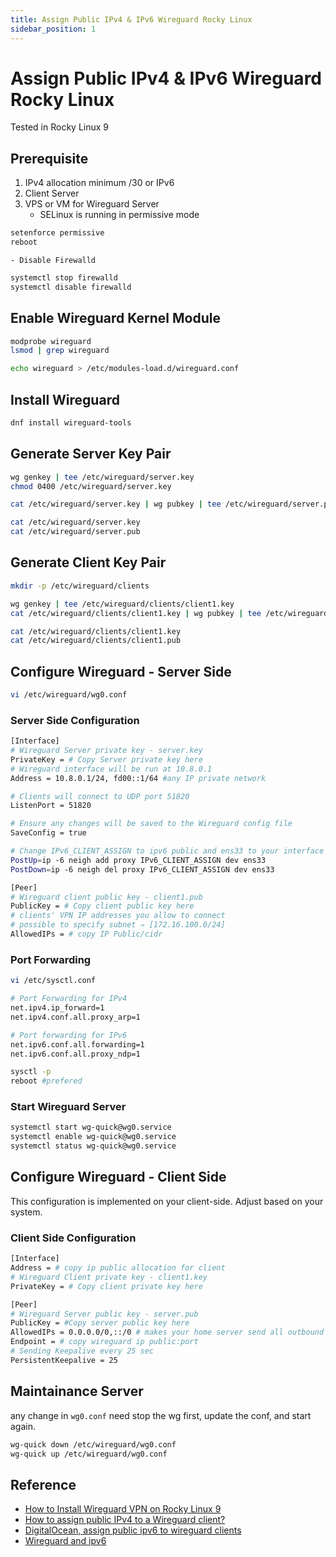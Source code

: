```yaml
---
title: Assign Public IPv4 & IPv6 Wireguard Rocky Linux
sidebar_position: 1
---
```


# Assign Public IPv4 & IPv6 Wireguard Rocky Linux
Tested in Rocky Linux 9

## Prerequisite
1. IPv4 allocation minimum /30 or IPv6
2. Client Server
3. VPS or VM for Wireguard Server
    - SELinux is running in permissive mode
```bash
setenforce permissive
reboot
```
    - Disable Firewalld
```bash
systemctl stop firewalld
systemctl disable firewalld
```

## Enable Wireguard Kernel Module
```bash
modprobe wireguard
lsmod | grep wireguard
```

```bash
echo wireguard > /etc/modules-load.d/wireguard.conf
```

## Install Wireguard
```bash
dnf install wireguard-tools
```

## Generate Server Key Pair
```bash
wg genkey | tee /etc/wireguard/server.key
chmod 0400 /etc/wireguard/server.key
```
```bash
cat /etc/wireguard/server.key | wg pubkey | tee /etc/wireguard/server.pub
```
```bash
cat /etc/wireguard/server.key
cat /etc/wireguard/server.pub
```

## Generate Client Key Pair
```bash
mkdir -p /etc/wireguard/clients
```
```bash
wg genkey | tee /etc/wireguard/clients/client1.key
cat /etc/wireguard/clients/client1.key | wg pubkey | tee /etc/wireguard/clients/client1.pub
```
```bash
cat /etc/wireguard/clients/client1.key
cat /etc/wireguard/clients/client1.pub
```

## Configure Wireguard - Server Side
```bash
vi /etc/wireguard/wg0.conf
```
### Server Side Configuration
```bash
[Interface]
# Wireguard Server private key - server.key
PrivateKey = # Copy Server private key here
# Wireguard interface will be run at 10.8.0.1
Address = 10.8.0.1/24, fd00::1/64 #any IP private network

# Clients will connect to UDP port 51820
ListenPort = 51820

# Ensure any changes will be saved to the Wireguard config file
SaveConfig = true

# Change IPv6_CLIENT_ASSIGN to ipv6 public and ens33 to your interface
PostUp=ip -6 neigh add proxy IPv6_CLIENT_ASSIGN dev ens33
PostDown=ip -6 neigh del proxy IPv6_CLIENT_ASSIGN dev ens33

[Peer]
# Wireguard client public key - client1.pub
PublicKey = # Copy client public key here
# clients' VPN IP addresses you allow to connect
# possible to specify subnet ⇒ [172.16.100.0/24]
AllowedIPs = # copy IP Public/cidr
```
### Port Forwarding
```bash
vi /etc/sysctl.conf
```
```bash
# Port Forwarding for IPv4
net.ipv4.ip_forward=1
net.ipv4.conf.all.proxy_arp=1

# Port forwarding for IPv6
net.ipv6.conf.all.forwarding=1
net.ipv6.conf.all.proxy_ndp=1
```

```bash
sysctl -p
reboot #prefered
```

### Start Wireguard Server
```bash
systemctl start wg-quick@wg0.service
systemctl enable wg-quick@wg0.service
systemctl status wg-quick@wg0.service

```


## Configure Wireguard - Client Side
This configuration is implemented on your client-side. Adjust based on your system.
### Client Side Configuration
```bash
[Interface]
Address = # copy ip public allocation for client
# Wireguard Client private key - client1.key
PrivateKey = # Copy client private key here

[Peer]
# Wireguard Server public key - server.pub
PublicKey = #Copy server public key here
AllowedIPs = 0.0.0.0/0,::/0 # makes your home server send all outbound packets via this tunnel
Endpoint = # copy wireguard ip public:port
# Sending Keepalive every 25 sec
PersistentKeepalive = 25
```

## Maintainance Server
any change in `wg0.conf` need stop the wg first, update the conf, and start again.
```bash
wg-quick down /etc/wireguard/wg0.conf
wg-quick up /etc/wireguard/wg0.conf
```

## Reference
- [How to Install Wireguard VPN on Rocky Linux 9](https://www.howtoforge.com/how-to-install-wireguard-vpn-on-rocky-linux-9/)
- [How to assign public IPv4 to a Wireguard client?](https://www.reddit.com/r/WireGuard/comments/ld09tr/how_to_assign_public_ipv4_to_a_wireguard_client/)
- [DigitalOcean, assign public ipv6 to wireguard clients](https://gist.github.com/MartinBrugnara/cb0cd5b53a55861d92ecba77c80ba729)
- [Wireguard and ipv6](https://www.adyxax.org/blog/2023/02/28/wireguard-and-ipv6/)




